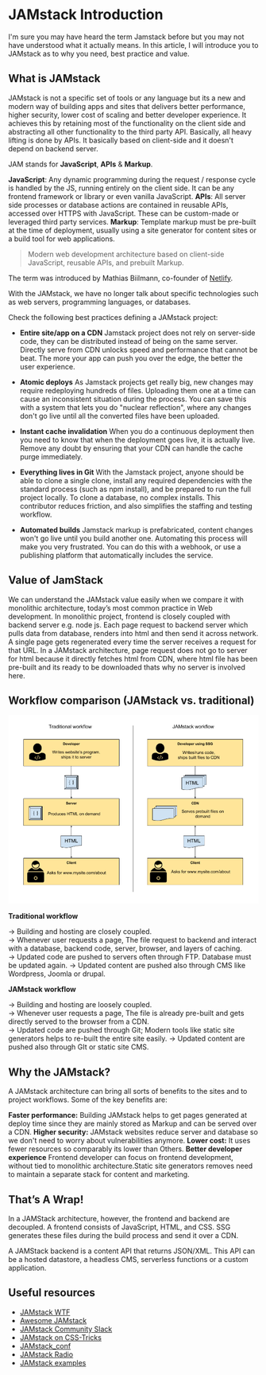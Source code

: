 
# JAMstack Introduction

  
I'm sure you may have heard the term Jamstack before but you may not have understood what it actually means. In this article, I will introduce you to JAMstack as to why you need, best practice and value.

## What is JAMstack

JAMstack is not a specific set of tools or any language but its a new and modern way of building apps and sites that delivers better performance, higher security, lower cost of scaling and better developer experience. It achieves this by retaining most of the functionality on the client side and abstracting all other functionality to the third party API. Basically, all heavy lifting is done by APIs. It basically based on client-side and it doesn't depend on backend server.


JAM stands for **JavaScript**, **APIs** & **Markup**.

**JavaScript**:  Any dynamic programming during the request / response cycle is handled by the JS, running entirely on the client side. It can be any frontend framework or library or even vanilla JavaScript. 
**APIs**: All server side processes or database actions are contained in reusable APIs, accessed over HTTPS with JavaScript.  These can be custom-made or leveraged third party services.
**Markup**:   Template markup must be pre-built at the time of deployment, usually using a site generator for content sites or a build tool for web applications.

> Modern web development architecture based on client-side JavaScript, reusable APIs, and prebuilt Markup.

The term was introduced by Mathias Biilmann, co-founder of  [Netlify](https://www.netlify.com/).

With the JAMstack, we have no longer talk about specific technologies such as web servers, programming languages, or databases.

Check the following best practices defining a JAMstack project:

-   **Entire site/app on a CDN**
  Jamstack project does not rely on server-side code, they can be distributed instead of being on the same server. Directly serve from CDN unlocks speed and performance that cannot be beat. The more your app can push you over the edge, the better the user experience.
  
-   **Atomic deploys**
As Jamstack projects get really big, new changes may require redeploying hundreds of files. Uploading them one at a time can cause an inconsistent situation during the process. You can save this with a system that lets you do "nuclear reflection", where any changes don't go live until all the converted files have been uploaded.

-   **Instant cache invalidation**
  When you do a continuous deployment then  you need to know that when the deployment goes live, it is actually live. Remove any doubt by ensuring that your CDN can handle the cache purge immediately.

-   **Everything lives in Git**
With the Jamstack project, anyone should be able to clone a single clone, install any required dependencies with the standard process (such as npm install), and be prepared to run the full project locally. To clone a database, no complex installs. This contributor reduces friction, and also simplifies the staffing and testing workflow.

-   **Automated builds**
Jamstack markup is prefabricated, content changes won't go live until you build another one. Automating this process will make you very frustrated. You can do this with a webhook, or use a publishing platform that automatically includes the service.

## Value of JamStack

We can understand the JAMstack value easily when we compare it with monolithic architecture, today’s most common practice in Web development.  In monolithic project, frontend is closely coupled with backend server e.g. node js.  Each page request to backend server which pulls data from database, renders into html and then send it across network.  A single page gets regenerated  every time the server  receives a request for that URL.
In a JAMstack architecture, page request does not go to server for html because it directly fetches html from CDN, where html file has been pre-built and its ready to be downloaded thats why no server is involved here.

##  Workflow comparison (JAMstack vs. traditional)
![jamstack-vs-traditional-workflow](image1.png)

**Traditional workflow**

→ Building and hosting are closely coupled.  
→ Whenever user requests a page, The file request to backend and interact with a database, backend code, server, browser, and layers of caching.  
→ Updated code are pushed to servers often through FTP. Database must be updated again.
→ Updated content are pushed also through CMS like Wordpress, Joomla or drupal.

**JAMstack workflow**

→ Building and hosting are  loosely coupled.  
→ Whenever user requests a page, The file is already pre-built and gets directly served to the browser from a CDN.  
→ Updated code are pushed through Git; Modern tools like static site generators helps to re-built the entire site easily.
→ Updated content are pushed also through GIt or static site CMS.


##  Why the JAMstack?

A JAMstack architecture can bring all sorts of benefits to the sites and to project workflows. Some of the key benefits are:

**Faster performance:** Building JAMstack helps to get pages generated at deploy time since they are mainly stored as Markup and can be served over a CDN.
**Higher security:** JAMstack websites reduce server and database so we don't need to worry about vulnerabilities anymore.
**Lower cost:** It uses fewer resources so comparably its lower than Others.
**Better developer experience** Frontend developer can focus on frontend development, without tied to monolithic architecture.Static site generators removes need to maintain a separate stack for content and marketing.

##  That’s A Wrap!

In a JAMStack architecture, however, the frontend and backend are decoupled. A frontend consists of JavaScript, HTML, and CSS. SSG generates these files during the build  process and send it over a CDN.

A JAMStack backend is a content API that returns JSON/XML. This API can be a  hosted datastore, a  headless CMS, serverless functions or a custom application.
## Useful resources

 - [JAMstack WTF](https://jamstack.wtf/)
 - [Awesome JAMstack](https://github.com/automata/awesome-jamstack)
 - [JAMstack Community Slack](https://jamstack.slack.com/join/shared_invite/enQtNjc4OTI1NDk3NDI1LWIxZjk1YWRjOWVlMzM0MTVlMTg4YmY1OTBjZDc1M2I3N2NhODBlZDNmNjAzMGMwNzI5MTVlMWEwYjBiMTU2NzE)
 - [JAMstack on CSS-Tricks](https://css-tricks.com/tag/jamstack/)
 - [JAMstack_conf](https://jamstackconf.com/)
 - [JAMstack Radio](https://www.heavybit.com/library/podcasts/jamstack-radio/)
 - [JAMstack examples](https://jamstack.org/examples/)

